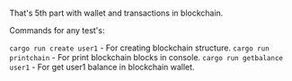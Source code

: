 That's 5th part with wallet and transactions in blockchain.

Commands for any test's:

`cargo run create user1` - For creating blockchain structure.
`cargo run printchain` - For print blockchain blocks in console.
`cargo run getbalance user1` - For get user1 balance in blockchain wallet.
